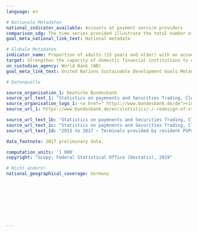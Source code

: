 ```yaml
---
language: en

# Nationale Metadaten
national_indicator_available: Accounts at payment service providers
comparison_sdg: The time series provided illustrate the total number of (internet/PC-linked) transferable overnight deposits, while the metadata call for the percentage of adults owning accounts. Therefore the values differ.
goal_meta_national_link_text: National metadata

# Globale Metadaten
indicator_name: Proportion of adults (15 years and older) with an account at a bank or other financial institution or with a mobile-money-service provider
target: Strengthen the capacity of domestic financial institutions to encourage and expand access to banking, insurance and financial services for all
un_custodian_agency: World Bank (WB)
goal_meta_link_text: United Nations Sustainable Development Goals Metadata

# Datenquelle

source_organisation_1: Deutsche Bundesbank
source_url_text_1: "Statistics on paymnents and Securities Trading, Clearing and Settlement in Germany 2007 to 2013 – Institutions offering payment services to non-MFIs, table 4"
source_organisation_logo_1: <a href=" https://www.bundesbank.de/de"><img src="https://g205sdgs.github.io/sdg-indicators/public/LogosEn/bundesbank.png" alt="Logo Bundesbank" /></a>
source_url_1: https://www.bundesbank.de/en/statistics/-/-redesign-of-statistics-web-pages-798878

source_url_text_1b: "Statistics on paymnents and Securities Trading, Clearing and Settlement in Germany 2013 to 2017 – Institutions offering payment services to non-MFIs, table 4"
source_url_text_1c: "Statistics on paymnents and Securities Trading, Clearing and Settlement in Germany 2007 to 2013 – Terminals provided by resident PSPs - ATMs, table 5"
source_url_text_1d: "2013 to 2017 – Terminals provided by resident PSPs - ATMs, table 5"

data_footnote: 2017 preliminary data.

computation_units: '1 000'
copyright: "&copy; Federal Statistical Office (Destatis), 2019"

# Nicht ändern!
national_geographical_coverage: Germany









---
```

